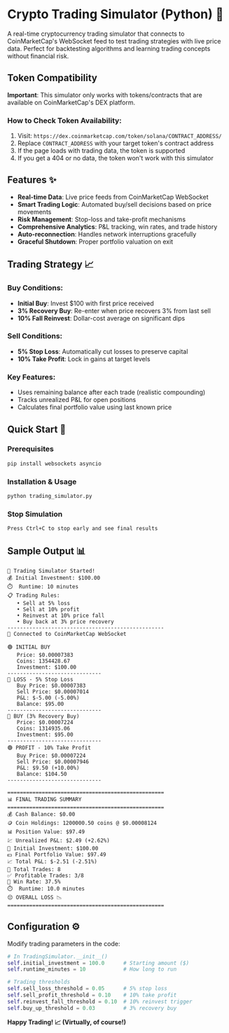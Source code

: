 # Crypto Trading Simulator (Python) 🐍

A real-time cryptocurrency trading simulator that connects to CoinMarketCap's WebSocket feed to test trading strategies with live price data. Perfect for backtesting algorithms and learning trading concepts without financial risk.

## Token Compatibility

**Important**: This simulator only works with tokens/contracts that are available on CoinMarketCap's DEX platform.

### **How to Check Token Availability:**
1. Visit: `https://dex.coinmarketcap.com/token/solana/CONTRACT_ADDRESS/`
2. Replace `CONTRACT_ADDRESS` with your target token's contract address
3. If the page loads with trading data, the token is supported
4. If you get a 404 or no data, the token won't work with this simulator


## Features ✨

- **Real-time Data**: Live price feeds from CoinMarketCap WebSocket
- **Smart Trading Logic**: Automated buy/sell decisions based on price movements  
- **Risk Management**: Stop-loss and take-profit mechanisms
- **Comprehensive Analytics**: P&L tracking, win rates, and trade history
- **Auto-reconnection**: Handles network interruptions gracefully
- **Graceful Shutdown**: Proper portfolio valuation on exit

## Trading Strategy 📈

### **Buy Conditions:**
- **Initial Buy**: Invest $100 with first price received
- **3% Recovery Buy**: Re-enter when price recovers 3% from last sell
- **10% Fall Reinvest**: Dollar-cost average on significant dips

### **Sell Conditions:**
- **5% Stop Loss**: Automatically cut losses to preserve capital
- **10% Take Profit**: Lock in gains at target levels

### **Key Features:**
- Uses remaining balance after each trade (realistic compounding)
- Tracks unrealized P&L for open positions
- Calculates final portfolio value using last known price

## Quick Start 🚀

### Prerequisites
```bash
pip install websockets asyncio
```

### Installation & Usage
```bash
python trading_simulator.py
```

### Stop Simulation
```bash
Press Ctrl+C to stop early and see final results
```

## Sample Output 📊

```
🚀 Trading Simulator Started!
💰 Initial Investment: $100.00
⏱️  Runtime: 10 minutes
📋 Trading Rules:
   • Sell at 5% loss
   • Sell at 10% profit
   • Reinvest at 10% price fall
   • Buy back at 3% price recovery
--------------------------------------------------
🔌 Connected to CoinMarketCap WebSocket

🟢 INITIAL BUY
   Price: $0.00007383
   Coins: 1354428.67
   Investment: $100.00
------------------------------
🔴 LOSS - 5% Stop Loss
   Buy Price: $0.00007383
   Sell Price: $0.00007014
   P&L: $-5.00 (-5.00%)
   Balance: $95.00
------------------------------
🔄 BUY (3% Recovery Buy)
   Price: $0.00007224
   Coins: 1314935.06
   Investment: $95.00
------------------------------
🟢 PROFIT - 10% Take Profit
   Buy Price: $0.00007224
   Sell Price: $0.00007946
   P&L: $9.50 (+10.00%)
   Balance: $104.50
------------------------------

==================================================
📊 FINAL TRADING SUMMARY
==================================================
💰 Cash Balance: $0.00
🪙 Coin Holdings: 1200000.50 coins @ $0.00008124
📊 Position Value: $97.49
💹 Unrealized P&L: $2.49 (+2.62%)
🚀 Initial Investment: $100.00
💵 Final Portfolio Value: $97.49
📈 Total P&L: $-2.51 (-2.51%)
🔢 Total Trades: 8
✅ Profitable Trades: 3/8
🎯 Win Rate: 37.5%
⏱️  Runtime: 10.0 minutes
😔 OVERALL LOSS 📉
==================================================
```

## Configuration ⚙️

Modify trading parameters in the code:

```python
# In TradingSimulator.__init__()
self.initial_investment = 100.0      # Starting amount ($)
self.runtime_minutes = 10            # How long to run

# Trading thresholds
self.sell_loss_threshold = 0.05      # 5% stop loss
self.sell_profit_threshold = 0.10    # 10% take profit
self.reinvest_fall_threshold = 0.10  # 10% reinvest trigger
self.buy_up_threshold = 0.03         # 3% recovery buy

```


**Happy Trading! 📈 (Virtually, of course!)**
